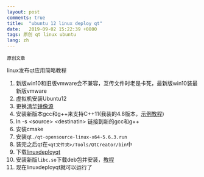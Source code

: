 ```yaml
---
layout: post
comments: true
title:  "ubuntu 12 linux deploy qt"
date:   2019-09-02 15:22:39 +0800
tags: 原创 qt linux ubuntu
lang: zh
---
```


`原创文章`

linux发布qt应用简略教程

1. 新版win10和旧版vmware会不兼容，互传文件时老是卡死，最新版win10装最新版vmware
2. 虚拟机安装Ubuntu12
3. 更换[清华镜像源](https://mirror.tuna.tsinghua.edu.cn/help/ubuntu/)
4. 安装新版本gcc和g++来支持C++11(我装的4.8版本，[示例教程](https://remyaraj89.wordpress.com/2014/08/05/c11-compiler-support-in-ubuntu-12-04/))
5. ln -s \<source\> \<destinatin\> 链接到新的gcc和g++
6. 安装cmake
7. 安装qt`./qt-opensource-linux-x64-5.6.3.run`
8. 装完之后qt在`<qt文件夹>/Tools/QtCreator/bin`中
9. 下载[linuxdeployqt](https://github.com/probonopd/linuxdeployqt/releases)
10. 安装新版`libc.so`下载deb包并安装，[教程](https://stackoverflow.com/questions/19471683/lib-libc-so-6-version-glibc-2-17-not-found/33173649)
11. 现在linuxdeployqt就可以运行了
